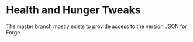 # Health and Hunger Tweaks
The master branch mostly exists to provide access to the version JSON for Forge.
